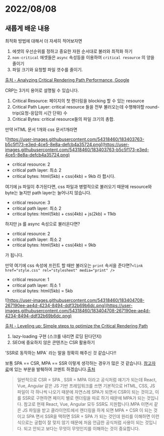 # 2022/08/08

## 새롭게 배운 내용

최적화 방법에 대해서 더 자세히 적어보자면

1. 에셋의 우선순위를 정하고 중요한 자원 순서대로 불러와 최적화 하기
2. `non-critical` 에셋들은 `async` 속성등을 이용하여 `critical resource` 의 양을 줄이기
3. 파일 크기와 요청할 파일 갯수를 줄이기.

[출처 - Analyzing Critical Rendering Path Performance, Google](https://web.dev/critical-rendering-path-analyzing-crp/#performance-patterns)

CRP는 3가지 용어로 설명될 수 있습니다.

1. Critical Resource: 페이지의 첫 렌더링을 blocking 할 수 있는 resource
2. Critical Path Layer: critical resource 들을 전부 불러오는데 수행해야할 round-trip(요청-응답의 시간 단위) 수
3. Critical Bytes: critical resource들의 파일 크기의 총합.

만약 HTML 문서 1개와 css 문서1개라면

![https://user-images.githubusercontent.com/54318460/183403763-b5c5f173-e3ed-4ce5-8e8a-defcb4a35724.png](https://user-images.githubusercontent.com/54318460/183403763-b5c5f173-e3ed-4ce5-8e8a-defcb4a35724.png)

- critical resource: 2
- critical path layer: 최소 2
- critical bytes: html(5kb) + css(4kb) = 9kb 라 합시다.

여기에 js 파일이 추가된다면, css 파일과 병렬적으로 불러오기 때문에 resource와 byte는 늘지만 path layer는 늘어나지 않습니다.

- critical resource: 3
- critical path layer: 최소 2
- critical bytes: html(5kb) + css(4kb) + js(2kb) = 11kb

하지만 js 를 async 속성으로 불러온다면?

- critical resource: 2
- critical path layer: 최소 2
- critical bytes: html(5kb) + css(4kb) = 9kb

가 됩니다.

만약 여기에 css 속성에 프린트 할 때만 불러오는 `print` 속서을 준다면?`<link href="style.css" rel="stylesheet" media="print" />`

- critical resource: 1
- critical path layer: 최소 1
- critical bytes: html(5kb) = 5kb

![https://user-images.githubusercontent.com/54318460/183404708-267190ee-ae4d-4234-8494-ddf32b69b6dc.png](https://user-images.githubusercontent.com/54318460/183404708-267190ee-ae4d-4234-8494-ddf32b69b6dc.png)

[출처 - Leveling up: Simple steps to optimize the Critical Rendering Path](https://www.airpair.com/javascript/posts/the-tipping-point-of-clientside-performance)

1. lazy-loading 구현 (스크롤 내리면 로딩 된다던지)
2. SEO에 중요하지 않은 콘텐츠는 CSR 활용하기

'SSR로 동작하는 MPA` 라는 말을 정확히 해주신 것 같습니다!!

보통 SPA == CSR, MPA == SSR 이렇게 생각하는 경우가 많은 것 같습니다. [참고자료](https://tech.weperson.com/wedev/frontend/csr-ssr-spa-mpa-pwa/#spa-single-page-application-vs-mpa-multi-page-application)에 있는 부분을 발췌하여 코멘트 하겠습니다.[출처](https://tech.weperson.com/wedev/frontend/csr-ssr-spa-mpa-pwa/#spa-single-page-application-vs-mpa-multi-page-application)

> 일반적으로 CSR = SPA , SSR = MPA 이라고 공식처럼 얘기가 되는데 React, Vue, Angular 같은 JS 기반 프레임워크를 쓰면 기본적으로 HTML, CSS, JS 파일이 각 하나씩 나오기 때문에 자연스레 SPA가 되면서 CSR이 되는 것이고, 이를 SSR로 구현하면 페이지 별로 렌더링을 따로 하기 때문에 MPA가 되는 것입니다. 참고로 현재 React, Vue, Angular 모두 SSR도 지원합니다.MPA 이면서 같은 JS 파일을 받고 클라이언트에서 렌더링을 하게 되면 MPA + CSR 이 되는 것이고 SPA 면서 SSR을 택하면 SSR + SPA 가 되는 것인데 원리를 이해하면 이런 식으로는 궁합이 잘 맞지 않기 때문에 처음 언급한 공식처럼 사용이 되는 것입니다. 되고 안되고 보다는 무엇이 무엇인지를 이해하는 것이 중요합니다.
>
